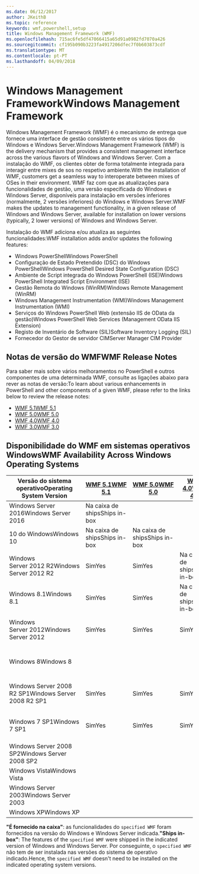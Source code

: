 ```yaml
---
ms.date: 06/12/2017
author: JKeithB
ms.topic: reference
keywords: wmf,powershell,setup
title: Windows Management Framework (WMF)
ms.openlocfilehash: 715ac6fe5df47066415a65d91a0982fd7070a426
ms.sourcegitcommit: cf195b090b3223fa4917206dfec7f0b603873cdf
ms.translationtype: MT
ms.contentlocale: pt-PT
ms.lasthandoff: 04/09/2018
---
```

# <a name="windows-management-framework"></a><span data-ttu-id="2c345-103">Windows Management Framework</span><span class="sxs-lookup"><span data-stu-id="2c345-103">Windows Management Framework</span></span>

<span data-ttu-id="2c345-104">Windows Management Framework (WMF) é o mecanismo de entrega que fornece uma interface de gestão consistente entre os vários tipos do Windows e Windows Server.</span><span class="sxs-lookup"><span data-stu-id="2c345-104">Windows Management Framework (WMF) is the delivery mechanism that provides a consistent management interface across the various flavors of Windows and Windows Server.</span></span>
<span data-ttu-id="2c345-105">Com a instalação do WMF, os clientes obter de forma totalmente integrada para interagir entre mixes de sos no respetivo ambiente.</span><span class="sxs-lookup"><span data-stu-id="2c345-105">With the installation of WMF, customers get a seamless way to interoperate between mixes of OSes in their environment.</span></span>
<span data-ttu-id="2c345-106">WMF faz com que as atualizações para funcionalidades de gestão, uma versão especificada do Windows e Windows Server, disponíveis para instalação em versões inferiores (normalmente, 2 versões inferiores) do Windows e Windows Server.</span><span class="sxs-lookup"><span data-stu-id="2c345-106">WMF makes the updates to management functionality, in a given release of Windows and Windows Server, available for installation on lower versions (typically, 2 lower versions) of Windows and Windows Server.</span></span>

<span data-ttu-id="2c345-107">Instalação do WMF adiciona e/ou atualiza as seguintes funcionalidades:</span><span class="sxs-lookup"><span data-stu-id="2c345-107">WMF installation adds and/or updates the following features:</span></span>

- <span data-ttu-id="2c345-108">Windows PowerShell</span><span class="sxs-lookup"><span data-stu-id="2c345-108">Windows PowerShell</span></span>
- <span data-ttu-id="2c345-109">Configuração de Estado Pretendido (DSC) do Windows PowerShell</span><span class="sxs-lookup"><span data-stu-id="2c345-109">Windows PowerShell Desired State Configuration (DSC)</span></span>
- <span data-ttu-id="2c345-110">Ambiente de Script integrada do Windows PowerShell (ISE)</span><span class="sxs-lookup"><span data-stu-id="2c345-110">Windows PowerShell Integrated Script Environment (ISE)</span></span>
- <span data-ttu-id="2c345-111">Gestão Remota do Windows (WinRM)</span><span class="sxs-lookup"><span data-stu-id="2c345-111">Windows Remote Management (WinRM)</span></span>
- <span data-ttu-id="2c345-112">Windows Management Instrumentation (WMI)</span><span class="sxs-lookup"><span data-stu-id="2c345-112">Windows Management Instrumentation (WMI)</span></span>
- <span data-ttu-id="2c345-113">Serviços do Windows PowerShell Web (extensão IIS de OData da gestão)</span><span class="sxs-lookup"><span data-stu-id="2c345-113">Windows PowerShell Web Services (Management OData IIS Extension)</span></span>
- <span data-ttu-id="2c345-114">Registo de Inventário de Software (SIL)</span><span class="sxs-lookup"><span data-stu-id="2c345-114">Software Inventory Logging (SIL)</span></span>
- <span data-ttu-id="2c345-115">Fornecedor do Gestor de servidor CIM</span><span class="sxs-lookup"><span data-stu-id="2c345-115">Server Manager CIM Provider</span></span>

## <a name="wmf-release-notes"></a><span data-ttu-id="2c345-116">Notas de versão do WMF</span><span class="sxs-lookup"><span data-stu-id="2c345-116">WMF Release Notes</span></span>

<span data-ttu-id="2c345-117">Para saber mais sobre vários melhoramentos no PowerShell e outros componentes de uma determinada WMF, consulte as ligações abaixo para rever as notas de versão:</span><span class="sxs-lookup"><span data-stu-id="2c345-117">To learn about various enhancements in PowerShell and other components of a given WMF, please refer to the links below to review the release notes:</span></span>

- [<span data-ttu-id="2c345-118">WMF 5.1</span><span class="sxs-lookup"><span data-stu-id="2c345-118">WMF 5.1</span></span>](5.1/release-notes.md)
- [<span data-ttu-id="2c345-119">WMF 5.0</span><span class="sxs-lookup"><span data-stu-id="2c345-119">WMF 5.0</span></span>](5.0/releasenotes.md)
- [<span data-ttu-id="2c345-120">WMF 4.0</span><span class="sxs-lookup"><span data-stu-id="2c345-120">WMF 4.0</span></span>](https://download.microsoft.com/download/3/D/6/3D61D262-8549-4769-A660-230B67E15B25/Windows%20Management%20Framework%204%200%20Release%20Notes.docx)
- [<span data-ttu-id="2c345-121">WMF 3.0</span><span class="sxs-lookup"><span data-stu-id="2c345-121">WMF 3.0</span></span>](https://download.microsoft.com/download/E/7/6/E76850B8-DA6E-4FF5-8CCE-A24FC513FD16/WMF%203%20Release%20Notes.docx)

## <a name="wmf-availability-across-windows-operating-systems"></a><span data-ttu-id="2c345-122">Disponibilidade do WMF em sistemas operativos Windows</span><span class="sxs-lookup"><span data-stu-id="2c345-122">WMF Availability Across Windows Operating Systems</span></span>

| <span data-ttu-id="2c345-123">Versão do sistema operativo</span><span class="sxs-lookup"><span data-stu-id="2c345-123">Operating System Version</span></span> | [<span data-ttu-id="2c345-124">WMF 5.1</span><span class="sxs-lookup"><span data-stu-id="2c345-124">WMF 5.1</span></span>](https://aka.ms/wmf51download) | [<span data-ttu-id="2c345-125">WMF 5.0</span><span class="sxs-lookup"><span data-stu-id="2c345-125">WMF 5.0</span></span>](https://aka.ms/wmf5download) | [<span data-ttu-id="2c345-126">WMF 4.0</span><span class="sxs-lookup"><span data-stu-id="2c345-126">WMF 4.0</span></span>](https://aka.ms/wmf4download) |  [<span data-ttu-id="2c345-127">WMF 3.0</span><span class="sxs-lookup"><span data-stu-id="2c345-127">WMF 3.0</span></span>](https://aka.ms/wmf3download) | [<span data-ttu-id="2c345-128">WMF 2.0</span><span class="sxs-lookup"><span data-stu-id="2c345-128">WMF 2.0</span></span>](https://aka.ms/wmf2download) |
| ------------------------ | ----------- | ----------- | ----------- | ------------ |  ------------- |
| <span data-ttu-id="2c345-129">Windows Server 2016</span><span class="sxs-lookup"><span data-stu-id="2c345-129">Windows Server 2016</span></span> | <span data-ttu-id="2c345-130">Na caixa de ships</span><span class="sxs-lookup"><span data-stu-id="2c345-130">Ships in-box</span></span> |  |  |  |  |
| <span data-ttu-id="2c345-131">10 do Windows</span><span class="sxs-lookup"><span data-stu-id="2c345-131">Windows 10</span></span> | <span data-ttu-id="2c345-132">Na caixa de ships</span><span class="sxs-lookup"><span data-stu-id="2c345-132">Ships in-box</span></span> | <span data-ttu-id="2c345-133">Na caixa de ships</span><span class="sxs-lookup"><span data-stu-id="2c345-133">Ships in-box</span></span>  | | | |
| <span data-ttu-id="2c345-134">Windows Server 2012 R2</span><span class="sxs-lookup"><span data-stu-id="2c345-134">Windows Server 2012 R2</span></span>| <span data-ttu-id="2c345-135">Sim</span><span class="sxs-lookup"><span data-stu-id="2c345-135">Yes</span></span> | <span data-ttu-id="2c345-136">Sim</span><span class="sxs-lookup"><span data-stu-id="2c345-136">Yes</span></span> | <span data-ttu-id="2c345-137">Na caixa de ships</span><span class="sxs-lookup"><span data-stu-id="2c345-137">Ships in-box</span></span> |  |  |
| <span data-ttu-id="2c345-138">Windows 8.1</span><span class="sxs-lookup"><span data-stu-id="2c345-138">Windows 8.1</span></span> | <span data-ttu-id="2c345-139">Sim</span><span class="sxs-lookup"><span data-stu-id="2c345-139">Yes</span></span> | <span data-ttu-id="2c345-140">Sim</span><span class="sxs-lookup"><span data-stu-id="2c345-140">Yes</span></span> |  <span data-ttu-id="2c345-141">Na caixa de ships</span><span class="sxs-lookup"><span data-stu-id="2c345-141">Ships in-box</span></span> |  |  |
| <span data-ttu-id="2c345-142">Windows Server 2012</span><span class="sxs-lookup"><span data-stu-id="2c345-142">Windows Server 2012</span></span> | <span data-ttu-id="2c345-143">Sim</span><span class="sxs-lookup"><span data-stu-id="2c345-143">Yes</span></span> | <span data-ttu-id="2c345-144">Sim</span><span class="sxs-lookup"><span data-stu-id="2c345-144">Yes</span></span> | <span data-ttu-id="2c345-145">Sim</span><span class="sxs-lookup"><span data-stu-id="2c345-145">Yes</span></span> |  <span data-ttu-id="2c345-146">Na caixa de ships</span><span class="sxs-lookup"><span data-stu-id="2c345-146">Ships in-box</span></span> | |
| <span data-ttu-id="2c345-147">Windows 8</span><span class="sxs-lookup"><span data-stu-id="2c345-147">Windows 8</span></span> |  |  |  | <span data-ttu-id="2c345-148">Na caixa de ships</span><span class="sxs-lookup"><span data-stu-id="2c345-148">Ships in-box</span></span> | |
| <span data-ttu-id="2c345-149">Windows Server 2008 R2 SP1</span><span class="sxs-lookup"><span data-stu-id="2c345-149">Windows Server 2008 R2 SP1</span></span> | <span data-ttu-id="2c345-150">Sim</span><span class="sxs-lookup"><span data-stu-id="2c345-150">Yes</span></span> | <span data-ttu-id="2c345-151">Sim</span><span class="sxs-lookup"><span data-stu-id="2c345-151">Yes</span></span> | <span data-ttu-id="2c345-152">Sim</span><span class="sxs-lookup"><span data-stu-id="2c345-152">Yes</span></span> |  <span data-ttu-id="2c345-153">Sim</span><span class="sxs-lookup"><span data-stu-id="2c345-153">Yes</span></span>| <span data-ttu-id="2c345-154">Na caixa de ships</span><span class="sxs-lookup"><span data-stu-id="2c345-154">Ships in-box</span></span> |
| <span data-ttu-id="2c345-155">Windows 7 SP1</span><span class="sxs-lookup"><span data-stu-id="2c345-155">Windows 7 SP1</span></span>  | <span data-ttu-id="2c345-156">Sim</span><span class="sxs-lookup"><span data-stu-id="2c345-156">Yes</span></span> | <span data-ttu-id="2c345-157">Sim</span><span class="sxs-lookup"><span data-stu-id="2c345-157">Yes</span></span> | <span data-ttu-id="2c345-158">Sim</span><span class="sxs-lookup"><span data-stu-id="2c345-158">Yes</span></span> | <span data-ttu-id="2c345-159">Sim</span><span class="sxs-lookup"><span data-stu-id="2c345-159">Yes</span></span> | <span data-ttu-id="2c345-160">Na caixa de ships</span><span class="sxs-lookup"><span data-stu-id="2c345-160">Ships in-box</span></span> |
| <span data-ttu-id="2c345-161">Windows Server 2008 SP2</span><span class="sxs-lookup"><span data-stu-id="2c345-161">Windows Server 2008 SP2</span></span> | | | | <span data-ttu-id="2c345-162">Sim</span><span class="sxs-lookup"><span data-stu-id="2c345-162">Yes</span></span> | <span data-ttu-id="2c345-163">Sim</span><span class="sxs-lookup"><span data-stu-id="2c345-163">Yes</span></span> |
| <span data-ttu-id="2c345-164">Windows Vista</span><span class="sxs-lookup"><span data-stu-id="2c345-164">Windows Vista</span></span> | | | | | <span data-ttu-id="2c345-165">Sim</span><span class="sxs-lookup"><span data-stu-id="2c345-165">Yes</span></span> |
| <span data-ttu-id="2c345-166">Windows Server 2003</span><span class="sxs-lookup"><span data-stu-id="2c345-166">Windows Server 2003</span></span>| | | |  | <span data-ttu-id="2c345-167">Sim</span><span class="sxs-lookup"><span data-stu-id="2c345-167">Yes</span></span> |
| <span data-ttu-id="2c345-168">Windows XP</span><span class="sxs-lookup"><span data-stu-id="2c345-168">Windows XP</span></span> | | | |  | <span data-ttu-id="2c345-169">Sim</span><span class="sxs-lookup"><span data-stu-id="2c345-169">Yes</span></span> |

<span data-ttu-id="2c345-170">**"É fornecido na caixa"**: as funcionalidades do `specified WMF` foram fornecidos na versão do Windows e Windows Server indicada.</span><span class="sxs-lookup"><span data-stu-id="2c345-170">**"Ships in-box"**: The features of the `specified WMF` were shipped in the indicated version of  Windows and Windows Server.</span></span>
<span data-ttu-id="2c345-171">Por conseguinte, o `specified WMF` não tem de ser instalada nas versões do sistema de operativo indicado.</span><span class="sxs-lookup"><span data-stu-id="2c345-171">Hence, the `specified WMF` doesn't need to be installed on the indicated operating system versions.</span></span>